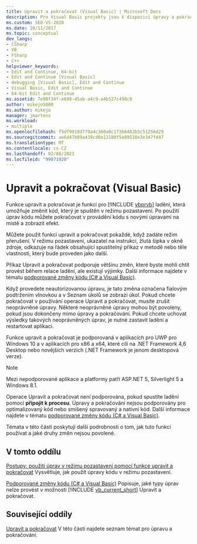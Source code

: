 ```yaml
---
title: Upravit a pokračovat (Visual Basic) | Microsoft Docs
description: Pro Visual Basic projekty jsou k dispozici úpravy a pokračování. Přečtěte si, jaké úpravy jsou podporované a jak můžete řídit, jestli a kdy se vaše úpravy aplikují.
ms.custom: SEO-VS-2020
ms.date: 10/11/2017
ms.topic: conceptual
dev_langs:
- CSharp
- VB
- FSharp
- C++
helpviewer_keywords:
- Edit and Continue, 64-bit
- Edit and Continue [Visual Basic]
- debugging [Visual Basic], Edit and Continue
- Visual Basic, Edit and Continue
- 64-bit Edit and Continue
ms.assetid: 7e90f34f-e699-45ab-a4c9-a4b527c498c8
author: mikejo5000
ms.author: mikejo
manager: jmartens
ms.workload:
- multiple
ms.openlocfilehash: f5df9910d779a4c360a0c1f3b6482b5c51256d29
ms.sourcegitcommit: ae6d47b09a439cd0e13180f5e89510e3e347fd47
ms.translationtype: MT
ms.contentlocale: cs-CZ
ms.lasthandoff: 02/08/2021
ms.locfileid: "99871920"
---
```

# <a name="edit-and-continue-visual-basic"></a>Upravit a pokračovat (Visual Basic)
Funkce upravit a pokračovat je funkcí pro [!INCLUDE [vbprvb](../code-quality/includes/vbprvb_md.md)] ladění, která umožňuje změnit kód, který je spuštěn v režimu pozastavení. Po použití úprav kódu můžete pokračovat v provádění kódu s novými úpravami na místě a zobrazit efekt.

 Můžete použít funkci upravit a pokračovat pokaždé, když zadáte režim přerušení. V režimu pozastavení, ukazatel na instrukci, žlutá šipka v okně zdroje, odkazuje na řádek obsahující spustitelný příkaz v metodě nebo těle vlastnosti, který bude proveden jako další.

 Příkaz Upravit a pokračovat podporuje většinu změn, které byste mohli chtít provést během relace ladění, ale existují výjimky. Další informace najdete v tématu [podporované změny kódu (C# a Visual Basic)](../debugger/supported-code-changes-csharp.md).

 Když provedete neautorizovanou úpravu, je tato změna označena fialovým podtržením vlnovkou a v Seznam úkolů se zobrazí úkol. Pokud chcete pokračovat v používání operace Upravit a pokračovat, musíte zrušit neoprávněné úpravy. Některé neoprávněné úpravy mohou být povoleny, pokud jsou dokončeny mimo úpravy a pokračování. Pokud chcete uchovat výsledky takových neoprávněných úprav, je nutné zastavit ladění a restartovat aplikaci.

 Funkce upravit a pokračovat je podporovaná v aplikacích pro UWP pro Windows 10 a v aplikacích pro x86 a x64, které cílí na .NET Framework 4,6 Desktop nebo novějších verzích (.NET Framework je jenom desktopová verze).

 > [!NOTE]
 > Mezi nepodporované aplikace a platformy patří ASP.NET 5, Silverlight 5 a Windows 8.1.

 Operace Upravit a pokračovat není podporována, pokud spustíte ladění pomocí **připojit k procesu**. Úpravy a pokračování nejsou podporovány pro optimalizovaný kód nebo smíšený spravovaný a nativní kód. Další informace najdete v tématu [podporované změny kódu (C# a Visual Basic)](../debugger/supported-code-changes-csharp.md).

 Témata v této části poskytují další podrobnosti o tom, jak tuto funkci používat a jaké druhy změn nejsou povolené.

## <a name="in-this-section"></a>V tomto oddílu
 [Postupy: použití úprav v režimu pozastavení pomocí funkce upravit a pokračovat](../debugger/how-to-apply-edits-in-break-mode-with-edit-and-continue.md) Vysvětluje, jak použít úpravy kódu v režimu pozastavení.

 [Podporované změny kódu (C# a Visual Basic)](../debugger/supported-code-changes-csharp.md) Popisuje, jaké typy úprav nelze provést v možnosti [!INCLUDE [vb_current_short](../debugger/includes/vb_current_short_md.md)] Upravit a pokračovat.

## <a name="related-sections"></a>Související oddíly
 [Upravit a pokračovat](../debugger/edit-and-continue.md) V této části najdete seznam témat pro úpravu a pokračování.
